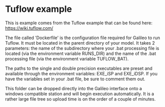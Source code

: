 # Tuflow example
This is example comes from the Tuflow example that can be found here: https://wiki.tuflow.com/

The file called 'Dockerfile' is the configuration file required for Galileo to run Tuflow. It must be located
in the parent directory of your model. It takes 2 parameters: the name of the subdirectory where your .bat processing file is located (via the environment variable RUNS_DIR)
and the name of the .bat processing file (via the environment variable TUFLOW_BAT). 

The paths to the single and double precision executables are preset and available through the environment variables: EXE_iSP and EXE_iDSP. If you have the variables set in your .bat file, be sure to comment them out.  

This folder can be dropped directly into the Galileo interface onto a windows compatible station and will begin execution automatically. It is a rather large file tree so upload time is on the order of a couple of minutes.
